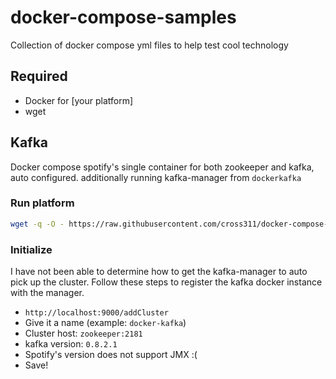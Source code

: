 # docker-compose-samples
Collection of docker compose yml files to help test cool technology

## Required

- Docker for [your platform]
- wget

## Kafka
Docker compose spotify's single container for both zookeeper and kafka, auto configured.
additionally running kafka-manager from `dockerkafka`

### Run platform
```sh
wget -q -O - https://raw.githubusercontent.com/cross311/docker-compose-samples/master/kafka-docker-compose.yml | docker-compose -f - -p expressUp up -d
```

### Initialize
I have not been able to determine how to get the kafka-manager to auto pick up the cluster.
Follow these steps to register the kafka docker instance with the manager.

 - `http://localhost:9000/addCluster`
 - Give it a name (example: `docker-kafka`)
 - Cluster host: `zookeeper:2181`
 - kafka version: `0.8.2.1`
 - Spotify's version does not support JMX :(
 - Save!
